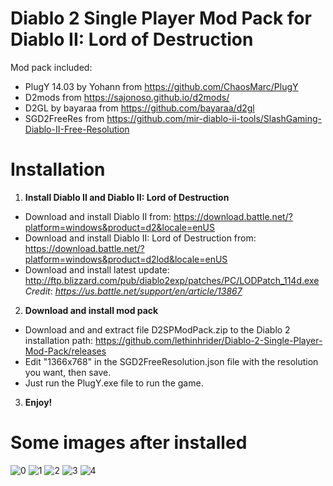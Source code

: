 # Diablo 2 Single Player Mod Pack for Diablo II: Lord of Destruction
Mod pack included:
- PlugY 14.03 by Yohann from https://github.com/ChaosMarc/PlugY
- D2mods from https://sajonoso.github.io/d2mods/
- D2GL by bayaraa from https://github.com/bayaraa/d2gl
- SGD2FreeRes from https://github.com/mir-diablo-ii-tools/SlashGaming-Diablo-II-Free-Resolution


# Installation
1. **Install Diablo II and Diablo II: Lord of Destruction**
- Download and install Diablo II from: https://download.battle.net/?platform=windows&product=d2&locale=enUS
- Download and install Diablo II: Lord of Destruction from: https://download.battle.net/?platform=windows&product=d2lod&locale=enUS
- Download and install latest update: http://ftp.blizzard.com/pub/diablo2exp/patches/PC/LODPatch_114d.exe
_Credit_: _https://us.battle.net/support/en/article/13867_

2. **Download and install mod pack**
- Download and and extract file D2SPModPack.zip to the Diablo 2 installation path: https://github.com/lethinhrider/Diablo-2-Single-Player-Mod-Pack/releases
- Edit "1366x768" in the SGD2FreeResolution.json file with the resolution you want, then save.
- Just run the PlugY.exe file to run the game.

3. **Enjoy!**


# Some images after installed
![0](https://github.com/lethinhrider/Diablo-2-Single-Player-Mod-Pack/assets/43519453/6d7ea121-188f-4154-bd7a-c255baea558b)
![1](https://github.com/lethinhrider/Diablo-2-Single-Player-Mod-Pack/assets/43519453/1c6cb2b5-7bf8-409e-bda6-14805a7c53d3)
![2](https://github.com/lethinhrider/Diablo-2-Single-Player-Mod-Pack/assets/43519453/8c9ed436-caaf-4480-a70b-8d936c614362)
![3](https://github.com/lethinhrider/Diablo-2-Single-Player-Mod-Pack/assets/43519453/9d08561c-3c29-484c-831f-2e4fc16f5f9e)
![4](https://github.com/lethinhrider/Diablo-2-Single-Player-Mod-Pack/assets/43519453/c6c30d4a-7132-4177-9bb2-af36e36f51db)



